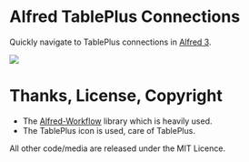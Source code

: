 # Alfred TablePlus Connections

Quickly navigate to TablePlus connections in [Alfred 3][alfred].

![][sample]


# Thanks, License, Copyright
- The [Alfred-Workflow][alfred-workflow] library which is heavily used.
- The TablePlus icon is used, care of TablePlus.

All other code/media are released under the MIT Licence.

[alfred]: http://www.alfredapp.com/
[alfred-workflow]: http://www.deanishe.net/alfred-workflow/
[sample]: https://raw.github.com/andyjhall/alfred-tableplus/main/docs/sample.png